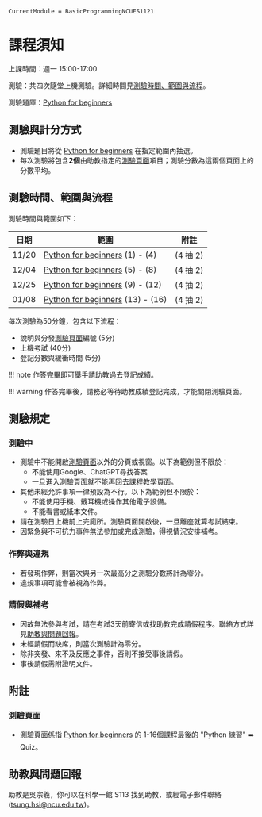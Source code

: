 ```@meta
CurrentModule = BasicProgrammingNCUES1121
```

# 課程須知

上課時間：週一 15:00-17:00

測驗：共四次隨堂上機測驗。詳細時間見[測驗時間、範圍與流程](@ref)。

測驗題庫：[Python for beginners](https://simplelearn.tw/python-for-beginners/)

## 測驗與計分方式

- 測驗題目將從 [Python for beginners](https://simplelearn.tw/python-for-beginners/) 在指定範圍內抽選。
- 每次測驗將包含**2個**由助教指定的[測驗頁面](#測驗頁面)項目；測驗分數為這兩個頁面上的分數平均。

## 測驗時間、範圍與流程

測驗時間與範圍如下：

| 日期    | 範圍                                                                               | 附註      |
|-------|----------------------------------------------------------------------------------|---------|
| 11/20 | [Python for beginners](https://simplelearn.tw/python-for-beginners/) (1) - (4)   | (4 抽 2) |
| 12/04 | [Python for beginners](https://simplelearn.tw/python-for-beginners/) (5) - (8)   | (4 抽 2) |
| 12/25 | [Python for beginners](https://simplelearn.tw/python-for-beginners/) (9) - (12)  | (4 抽 2) |
| 01/08 | [Python for beginners](https://simplelearn.tw/python-for-beginners/) (13) - (16) | (4 抽 2) |


每次測驗為50分鐘，包含以下流程：

- 說明與分發[測驗頁面](#測驗頁面)編號 (5分)
- 上機考試 (40分)
- 登記分數與緩衝時間 (5分)

!!! note
    作答完畢即可舉手請助教過去登記成績。

!!! warning
    作答完畢後，請務必等待助教成績登記完成，才能關閉測驗頁面。


## 測驗規定

### 測驗中
- 測驗中不能開啟[測驗頁面](#測驗頁面)以外的分頁或視窗。以下為範例但不限於：
  - 不能使用Google、ChatGPT尋找答案
  - 一旦進入測驗頁面就不能再回去課程教學頁面。
- 其他未經允許事項一律預設為不行。以下為範例但不限於：
  - 不能使用手機、戴耳機或操作其他電子設備。
  - 不能看書或紙本文件。
- 請在測驗日上機前上完廁所。測驗頁面開啟後，一旦離座就算考試結束。
- 因緊急與不可抗力事件無法參加或完成測驗，得視情況安排補考。

### 作弊與違規

- 若發現作弊，則當次與另一次最高分之測驗分數將計為零分。
- 違規事項可能會被視為作弊。


### 請假與補考

- 因故無法參與考試，請在考試3天前寄信或找助教完成請假程序。聯絡方式詳見[助教與問題回報](@ref)。
- 未經請假而缺席，則當次測驗計為零分。
- 除非突發、來不及反應之事件，否則不接受事後請假。
- 事後請假需附證明文件。


## 附註

### 測驗頁面

- 測驗頁面係指 [Python for beginners](https://simplelearn.tw/python-for-beginners/) 的 1-16個課程最後的 "Python 練習" ➡️ Quiz。

## 助教與問題回報

助教是吳宗羲，你可以在科學一館 S113 找到助教，或經電子郵件聯絡 (tsung.hsi@ncu.edu.tw)。